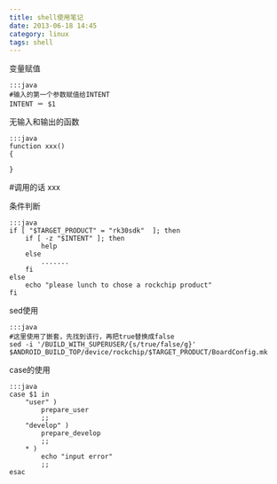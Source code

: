 ```yaml
---
title: shell使用笔记
date: 2013-06-18 14:45
category: linux
tags: shell
---
```


变量赋值

    :::java
    #输入的第一个参数赋值给INTENT
    INTENT ＝ $1
<!-- excerpt -->

无输入和输出的函数

    :::java
    function xxx()
    {

    }

#调用的话
xxx

条件判断

    :::java
    if [ "$TARGET_PRODUCT" = "rk30sdk"  ]; then
        if [ -z "$INTENT" ]; then
            help
        else
            .......
        fi
    else
        echo "please lunch to chose a rockchip product"
    fi

sed使用

    :::java
    #这里使用了嵌套，先找到该行，再把true替换成false
    sed -i '/BUILD_WITH_SUPERUSER/{s/true/false/g}' $ANDROID_BUILD_TOP/device/rockchip/$TARGET_PRODUCT/BoardConfig.mk


case的使用

    :::java
    case $1 in
        "user" )
            prepare_user
            ;;
        "develop" )
            prepare_develop
            ;;
        * )
            echo "input error"
            ;;
    esac
